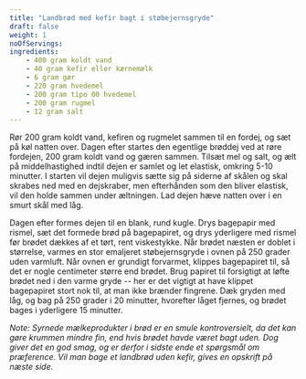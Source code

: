 ```yaml
---
title: "Landbrød med kefir bagt i støbejernsgryde"
draft: false
weight: 1
noOfServings: 
ingredients:
	- 400 gram koldt vand
	- 40 gram kefir eller kærnemælk
	- 6 gram gær
	- 220 gram hvedemel
	- 200 gram tipo 00 hvedemel
	- 200 gram rugmel
	- 12 gram salt
---
```


Rør 200 gram koldt vand, kefiren og rugmelet sammen til en fordej, og
sæt på køl natten over. Dagen efter startes den egentlige brøddej ved at
røre fordejen, 200 gram koldt vand og gæren sammen. Tilsæt mel og salt,
og ælt på middelhastighed indtil dejen er samlet og let elastisk,
omkring 5-10 minutter. I starten vil dejen muligvis sætte sig på siderne
af skålen og skal skrabes ned med en dejskraber, men efterhånden som den
bliver elastisk, vil den holde sammen under æltningen. Lad dejen hæve
natten over i en smurt skål med låg.

Dagen efter formes dejen til en blank, rund kugle. Drys bagepapir med
rismel, sæt det formede brød på bagepapiret, og drys yderligere med
rismel før brødet dækkes af et tørt, rent viskestykke. Når brødet næsten
er doblet i størrelse, varmes en stor emaljeret støbejernsgryde i ovnen
på 250 grader uden varmluft. Når ovnen er grundigt forvarmet, klippes
bagepapiret til, så det er nogle centimeter større end brødet. Brug
papiret til forsigtigt at løfte brødet ned i den varme gryde -- her er
det vigtigt at have klippet bagepapiret stort nok til, at man ikke
brænder fingrene. Dæk gryden med låg, og bag på 250 grader i 20
minutter, hvorefter låget fjernes, og brødet bages i yderligere 15
minutter.

*Note: Syrnede mælkeprodukter i brød er en smule kontroversielt, da det
kan gøre krummen mindre fin, end hvis brødet havde været bagt uden. Dog
giver det en god smag, og er derfor i sidste ende et spørgsmål om
præference. Vil man bage et landbrød uden kefir, gives en opskrift på
næste side.*

